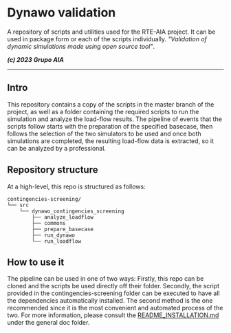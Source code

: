 
Dynawo validation
=================

A repository of scripts and utilities used for the RTE-AIA project. It can be used in package form or each of the scripts individually.
*"Validation of dynamic simulations made using open source tool"*.

***(c) 2023 Grupo AIA***

-------------------------------------------------------------------------------

## Intro
This repository contains a copy of the scripts in the master branch of the project, as well as a 
folder containing the required scripts to run the simulation and analyze the load-flow results. 
The pipeline of events that the scripts follow starts with the preparation of the specified basecase,
then follows the selection of the two simulators to be used and once both simulations are completed,
the resulting load-flow data is extracted, so it can be analyzed by a professional.

## Repository structure

At a high-level, this repo is structured as follows:

```
contingencies-screening/
└── src
    └── dynawo_contingencies_screening
        ├── analyze_loadflow
        ├── commons
        ├── prepare_basecase
        ├── run_dynawo
        └── run_loadflow
```

[comment]: <> (tree view obtained with: tree -d -L 3 contingencies-screening)

## How to use it
The pipeline can be used in one of two ways: Firstly, this repo can be cloned and the scripts be
used directly off their folder. Secondly, the script provided in the contingencies-screening 
folder can be executed to have all the dependencies automatically installed. The second method 
is the one recommended since it is the most convenient and automated process of the two.
For more information, please consult the
[README_INSTALLATION.md](large-scale-validation/src/dynawo_validation/doc/README_INSTALLATION.MD)
under the general doc folder.
